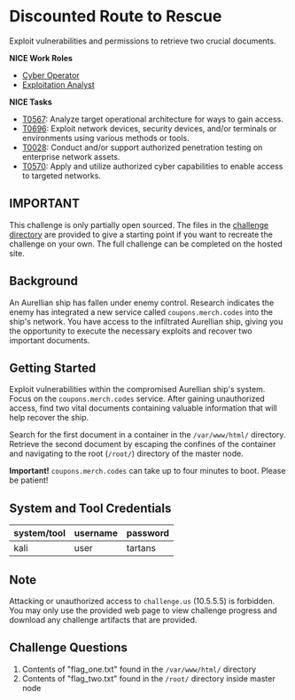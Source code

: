 # Discounted Route to Rescue

Exploit vulnerabilities and permissions to retrieve two crucial documents.

**NICE Work Roles**

- [Cyber Operator](https://niccs.cisa.gov/workforce-development/nice-framework/)
- [Exploitation Analyst](https://niccs.cisa.gov/workforce-development/nice-framework/)

**NICE Tasks**

- [T0567](https://niccs.cisa.gov/workforce-development/nice-framework/): Analyze target operational architecture for ways to gain access.
- [T0696](https://niccs.cisa.gov/workforce-development/nice-framework/): Exploit network devices, security devices, and/or terminals or environments using various methods or tools.
- [T0028](https://niccs.cisa.gov/workforce-development/nice-framework/): Conduct and/or support authorized penetration testing on enterprise network assets.
- [T0570](https://niccs.cisa.gov/workforce-development/nice-framework/): Apply and utilize authorized cyber capabilities to enable access to targeted networks.

## IMPORTANT
This challenge is only partially open sourced. The files in the [challenge directory](./challenge) are provided to give a starting point if you want to recreate the challenge on your own. The full challenge can be completed on the hosted site.


## Background

An Aurellian ship has fallen under enemy control. Research indicates the enemy has integrated a new service called `coupons.merch.codes` into the ship's network. You have access to the infiltrated Aurellian ship, giving you the opportunity to execute the necessary exploits and recover two important documents.

## Getting Started

Exploit vulnerabilities within the compromised Aurellian ship's system. Focus on the `coupons.merch.codes` service. After gaining unauthorized access, find two vital documents containing valuable information that will help recover the ship. 

Search for the first document in a container in the `/var/www/html/` directory. Retrieve the second document by escaping the confines of the container and navigating to the root (`/root/`) directory of the master node. 

**Important!** `coupons.merch.codes` can take up to four minutes to boot. Please be patient!

## System and Tool Credentials

|system/tool|username|password|
|-----------|--------|--------|
|kali|user|tartans|

## Note

Attacking or unauthorized access to `challenge.us` (10.5.5.5) is forbidden. You may only use the provided web page to view challenge progress and download any challenge artifacts that are provided.

## Challenge Questions

1. Contents of "flag_one.txt" found in the `/var/www/html/` directory
2. Contents of "flag_two.txt" found in the `/root/` directory inside master node

